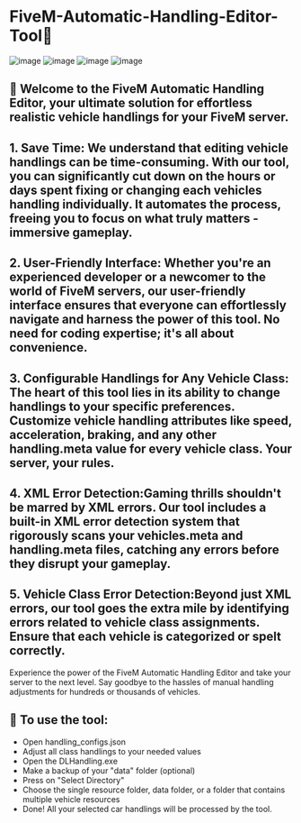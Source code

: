 # FiveM-Automatic-Handling-Editor-Tool💎

![image](https://github.com/Lestar2vvd/FiveM-Automatic-Handling-Editor-Tool/assets/158731610/2ec61cc0-2524-43e7-aeb6-5f3106a2062a)
![image](https://github.com/Lestar2vvd/FiveM-Automatic-Handling-Editor-Tool/assets/158731610/3912073f-82c6-4d9d-83b8-2e99a6770f00)
![image](https://github.com/Lestar2vvd/FiveM-Automatic-Handling-Editor-Tool/assets/158731610/c0b53203-d538-46ed-b025-5a7dbe483f42)
![image](https://github.com/Lestar2vvd/FiveM-Automatic-Handling-Editor-Tool/assets/158731610/5df8e207-f6b4-4778-b083-64e44b04a119)


## 💬 Welcome to the FiveM Automatic Handling Editor, your ultimate solution for effortless realistic vehicle handlings for your FiveM server.

## 1. Save Time: We understand that editing vehicle handlings can be time-consuming. With our tool, you can significantly cut down on the hours or days spent fixing or changing each vehicles handling individually. It automates the process, freeing you to focus on what truly matters - immersive gameplay.

## 2. User-Friendly Interface: Whether you're an experienced developer or a newcomer to the world of FiveM servers, our user-friendly interface ensures that everyone can effortlessly navigate and harness the power of this tool. No need for coding expertise; it's all about convenience.

## 3. Configurable Handlings for Any Vehicle Class: The heart of this tool lies in its ability to change handlings to your specific preferences. Customize vehicle handling attributes like speed, acceleration, braking, and any other handling.meta value for every vehicle class. Your server, your rules.

## 4. XML Error Detection:Gaming thrills shouldn't be marred by XML errors. Our tool includes a built-in XML error detection system that rigorously scans your vehicles.meta and handling.meta files, catching any errors before they disrupt your gameplay.

## 5. Vehicle Class Error Detection:Beyond just XML errors, our tool goes the extra mile by identifying errors related to vehicle class assignments. Ensure that each vehicle is categorized or spelt correctly.
Experience the power of the FiveM Automatic Handling Editor and take your server to the next level. Say goodbye to the hassles of manual handling adjustments for hundreds or thousands of vehicles.

## 📑 To use the tool:
- Open handling_configs.json
- Adjust all class handlings to your needed values
- Open the DLHandling.exe
- Make a backup of your "data" folder (optional)
- Press on "Select Directory"
- Choose the single resource folder, data folder, or a folder that contains multiple vehicle resources
- Done! All your selected car handlings will be processed by the tool.




